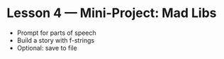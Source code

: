 # Lesson 4 — Mini-Project: Mad Libs

- Prompt for parts of speech
- Build a story with f-strings
- Optional: save to file
